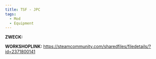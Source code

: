 ```yaml
---
title: TSF - JPC
tags:
  - Mod
  - Equipment
---
```

**ZWECK:** 

**WORKSHOPLINK:** https://steamcommunity.com/sharedfiles/filedetails/?id=2371800141
 <script src="https://www.steamwidgets.net/api/resource/query?type=js&module=workshop&version=v1"></script>
<steam-workshop itemid="2371800141"></steam-workshop>
